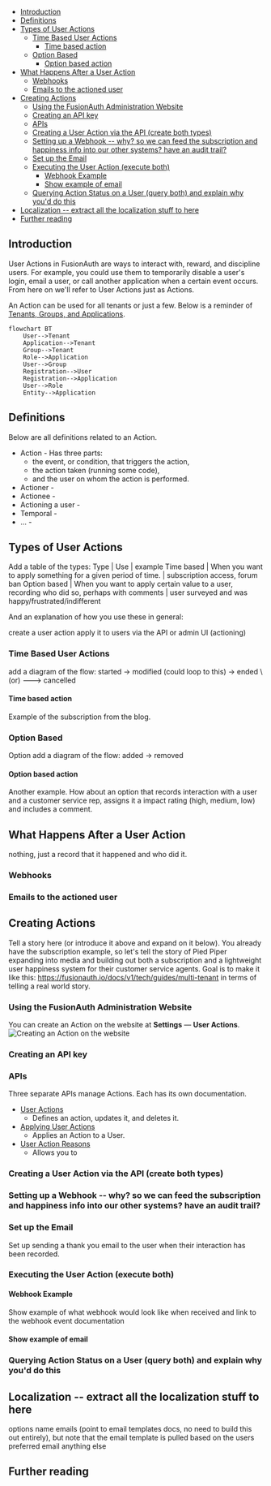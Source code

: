 - [Introduction](#introduction)
- [Definitions](#definitions)
- [Types of User Actions](#types-of-user-actions)
  - [Time Based User Actions](#time-based-user-actions)
    - [Time based action](#time-based-action)
  - [Option Based](#option-based)
    - [Option based action](#option-based-action)
- [What Happens After a User Action](#what-happens-after-a-user-action)
  - [Webhooks](#webhooks)
  - [Emails to the actioned user](#emails-to-the-actioned-user)
- [Creating Actions](#creating-actions)
  - [Using the FusionAuth Administration Website](#using-the-fusionauth-administration-website)
  - [Creating an API key](#creating-an-api-key)
  - [APIs](#apis)
  - [Creating a User Action via the API (create both types)](#creating-a-user-action-via-the-api-create-both-types)
  - [Setting up a Webhook -- why? so we can feed the subscription and happiness info into our other systems? have an audit trail?](#setting-up-a-webhook----why-so-we-can-feed-the-subscription-and-happiness-info-into-our-other-systems-have-an-audit-trail)
  - [Set up the Email](#set-up-the-email)
  - [Executing the User Action (execute both)](#executing-the-user-action-execute-both)
    - [Webhook Example](#webhook-example)
    - [Show example of email](#show-example-of-email)
  - [Querying Action Status on a User (query both) and explain why you'd do this](#querying-action-status-on-a-user-query-both-and-explain-why-youd-do-this)
- [Localization -- extract all the localization stuff to here](#localization----extract-all-the-localization-stuff-to-here)
- [Further reading](#further-reading)

## Introduction
User Actions in FusionAuth are ways to interact with, reward, and discipline users. For example, you could use them to temporarily disable a user's login, email a user, or call another application when a certain event occurs. From here on we'll refer to User Actions just as Actions.

An Action can be used for all tenants or just a few. Below is a reminder of [Tenants, Groups, and Applications](https://fusionauth.io/docs/v1/tech/core-concepts/).

```mermaid
flowchart BT
    User-->Tenant
    Application-->Tenant
    Group-->Tenant
    Role-->Application
    User-->Group
    Registration-->User
    Registration-->Application
    User-->Role
    Entity-->Application
```

## Definitions
Below are all definitions related to an Action.
- Action - Has three parts:
  - the event, or condition, that triggers the action,
  - the action taken (running some code),
  - and the user on whom the action is performed.
- Actioner -
- Actionee -
- Actioning a user -
- Temporal -
- ... -


## Types of User Actions
Add a table of the types:
Type | Use | example
Time based | When you want to apply something for a given period of time. | subscription access, forum ban
Option based | When you want to apply certain value to a user, recording who did so, perhaps with comments | user surveyed and was happy/frustrated/indifferent

And an explanation of how you use these in general:

create a user action
apply it to users via the API or admin UI (actioning)



### Time Based User Actions
add a diagram of the flow:
started -> modified (could loop to this) -> ended
\ (or)
---> cancelled

#### Time based action
Example of the subscription from the blog.

### Option Based
Option
add a diagram of the flow: added -> removed

#### Option based action
Another example. How about an option that records interaction with a user and a customer service rep, assigns it a impact rating (high, medium, low) and includes a comment.

## What Happens After a User Action
nothing, just a record that it happened and who did it.

### Webhooks

### Emails to the actioned user

## Creating Actions
Tell a story here (or introduce it above and expand on it below). You already have the subscription example, so let's tell the story of Pied Piper expanding into media and building out both a subscription and a lightweight user happiness system for their customer service agents. Goal is to make it like this: https://fusionauth.io/docs/v1/tech/guides/multi-tenant in terms of telling a real world story.

### Using the FusionAuth Administration Website
You can create an Action on the website at **Settings** — **User Actions**.
![Creating an Action on the website](../../../../assets/img/docs/guides/user-actions/user-actions-edit-email.png)

### Creating an API key

### APIs
Three separate APIs manage Actions. Each has its own documentation.
- [User Actions](https://fusionauth.io/docs/v1/tech/apis/user-actions)
  - Defines an action, updates it, and deletes it.
- [Applying User Actions](https://fusionauth.io/docs/v1/tech/apis/actioning-users)
  - Applies an Action to a User.
- [User Action Reasons](https://fusionauth.io/docs/v1/tech/apis/user-action-reasons)
  - Allows you to




### Creating a User Action via the API (create both types)

### Setting up a Webhook -- why? so we can feed the subscription and happiness info into our other systems? have an audit trail?

### Set up the Email
Set up sending a thank you email to the user when their interaction has been recorded.

### Executing the User Action (execute both)

#### Webhook Example
Show example of what webhook would look like when received and link to the webhook event documentation


#### Show example of email

### Querying Action Status on a User (query both) and explain why you'd do this

## Localization -- extract all the localization stuff to here
options
name
emails (point to email templates docs, no need to build this out entirely), but note that the email template is pulled based on the users preferred email
anything else

## Further reading